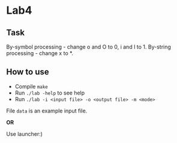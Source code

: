 # Lab4

## Task

By-symbol processing - change о and О to 0, i and I to 1.
By-string processing - change x to *.

## How to use

- Compile `make`
- Run `./lab -help` to see help
- Run `./lab -i <input file> -o <output file> -m <mode>`

File `data` is an example input file.

**OR**

Use launcher:)
